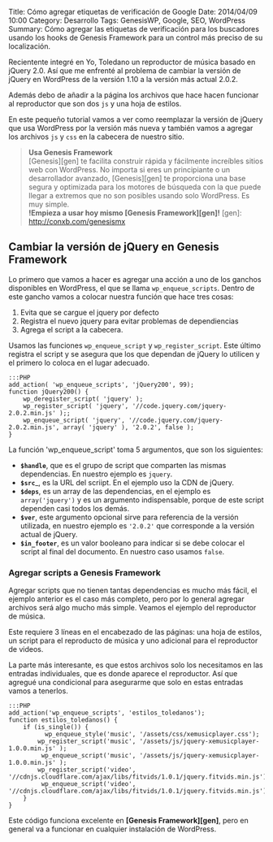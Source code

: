 Title: Cómo agregar etiquetas de verificación de Google
Date: 2014/04/09 10:00
Category: Desarrollo
Tags: GenesisWP, Google, SEO, WordPress
Summary: Cómo agregar las etiquetas de verificación para los buscadores usando los hooks de Genesis Framework para un control más preciso de su localización.

Recientente integré en Yo, Toledano un reproductor de música basado en jQuery 2.0. Así que me enfrenté al problema de cambiar la versión de jQuery en WordPress de la versión 1.10 a la versión más actual 2.0.2.

Además debo de añadir a la página los archivos que hace hacen funcionar al reproductor que son dos `js` y una hoja de estilos.

En este pequeño tutorial vamos a ver como reemplazar la versión de jQuery que usa WordPress por la versión más nueva y también vamos a agregar los archivos `js` y `css` en la cabecera de nuestro sitio.

> __Usa Genesis Framework__  
[Genesis][gen] te facilita construir rápida y fácilmente increíbles sitios web con WordPress. No importa si eres un principiante o un desarrollador avanzado, [Genesis][gen] te proporciona una base segura y optimizada para los motores de búsqueda con la que puede llegar a extremos que no son posibles usando solo WordPress. Es muy simple.  
**!Empieza a usar hoy mismo [Genesis Framework][gen]!**
[gen]: http://conxb.com/genesismx

## Cambiar la versión de jQuery en Genesis Framework

Lo primero que vamos a hacer es agregar una acción a uno de los ganchos disponibles en WordPress, el que se llama `wp_enqueue_scripts`. Dentro de este gancho vamos a colocar nuestra función que hace tres cosas:

1. Evita que se cargue el jquery por defecto
2. Registra el nuevo jquery para evitar problemas de dependiencias
3. Agrega el script a la cabecera.

Usamos las funciones `wp_enqueue_script` y `wp_register_script`. Este último registra el script y se asegura que los que dependan de jQuery lo utilicen y el primero lo coloca en el lugar adecuado.

    :::PHP
    add_action( 'wp_enqueue_scripts', 'jQuery200', 99);
    function jQuery200() {
        wp_deregister_script( 'jquery' );
        wp_register_script( 'jquery', '//code.jquery.com/jquery-2.0.2.min.js' );;
        wp_enqueue_script( 'jquery', '//code.jquery.com/jquery-2.0.2.min.js', array( 'jquery' ), '2.0.2', false );
    }

La función 'wp_enqueue_script' toma 5 argumentos, que son los siguientes:

+ __`$handle`__, que es el grupo de script que comparten las mismas dependencias. En nuestro ejemplo es `jquery`.
+ __`$src`___, es la URL del scriipt. En el ejemplo uso la CDN de jQuery.
+ __`$deps`__, es un array de las dependencias, en el ejemplo es `array('jquery')` y es un argumento indispensable, porque de este script dependen casi todos los demás.
+ __`$ver`__, este argumento opcional sirve para referencia de la versión utilizada, en nuestro ejemplo es `'2.0.2'` que corresponde a la versión actual de jQuery.
+ __`$in_footer`__, es un valor booleano para indicar si se debe colocar el script al final del documento. En nuestro caso usamos `false`.

### Agregar scripts a Genesis Framework

Agregar scripts que no tienen tantas dependencias es mucho más fácil, el ejemplo anterior es el caso más completo, pero por lo general agregar archivos será algo mucho más simple. Veamos el ejemplo del reproductor de música.

Este requiere 3 líneas en el encabezado de las páginas: una hoja de estilos, un script para el reproducto de música y uno adicional para el reproductor de videos.

La parte más interesante, es que estos archivos solo los necesitamos en las entradas individuales, que es donde aparece el reproductor. Así que agregué una condicional para asegurarme que solo en estas entradas vamos a tenerlos.

    :::PHP
    add_action('wp_enqueue_scripts', 'estilos_toledanos'); 
    function estilos_toledanos() {
        if (is_single()) {
              wp_enqueue_style('music', '/assets/css/xemusicplayer.css');
            wp_register_script('music', '/assets/js/jquery-xemusicplayer-1.0.0.min.js' );
             wp_enqueue_script('music', '/assets/js/jquery-xemusicplayer-1.0.0.min.js' );
            wp_register_script('video', '//cdnjs.cloudflare.com/ajax/libs/fitvids/1.0.1/jquery.fitvids.min.js');     
             wp_enqueue_script('video', '//cdnjs.cloudflare.com/ajax/libs/fitvids/1.0.1/jquery.fitvids.min.js');
        }
    }

Este código funciona excelente en __[Genesis Framework][gen]__, pero en general va a funcionar en cualquier instalación de WordPress.